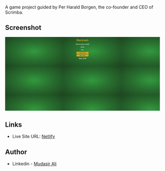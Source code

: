 A game project guided by Per Harald Borgen, the co-founder and CEO of Scrimba.

## Screenshot

![](Screenshot.png)

## Links

- Live Site URL: [Netlify](https://iqadmat-blackjack.netlify.app/)

## Author

- Linkedin - [Mudasir Ali](https://www.linkedin.com/in/iqadmat/)
